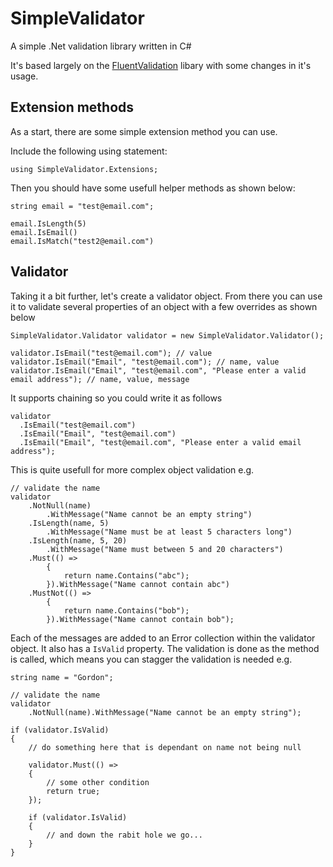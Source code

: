 # SimpleValidator
A simple .Net validation library written in C#

It's based largely on the [FluentValidation](https://github.com/JeremySkinner/FluentValidation) libary with some changes in it's usage. 

## Extension methods
As a start, there are some simple extension method you can use. 

Include the following using statement:

```using SimpleValidator.Extensions;```

Then you should have some usefull helper methods as shown below:

```
string email = "test@email.com";

email.IsLength(5)
email.IsEmail()
email.IsMatch("test2@email.com")
```

## Validator

Taking it a bit further, let's create a validator object. From there you can use it to validate several properties of an object with a few overrides as shown below

```
SimpleValidator.Validator validator = new SimpleValidator.Validator();

validator.IsEmail("test@email.com"); // value
validator.IsEmail("Email", "test@email.com"); // name, value
validator.IsEmail("Email", "test@email.com", "Please enter a valid email address"); // name, value, message
```

It supports chaining so you could write it as follows

```
validator
  .IsEmail("test@email.com")
  .IsEmail("Email", "test@email.com")
  .IsEmail("Email", "test@email.com", "Please enter a valid email address");
```

This is quite usefull for more complex object validation e.g.
```
// validate the name
validator
    .NotNull(name)
        .WithMessage("Name cannot be an empty string")
    .IsLength(name, 5)
        .WithMessage("Name must be at least 5 characters long")
    .IsLength(name, 5, 20)
        .WithMessage("Name must between 5 and 20 characters")
    .Must(() =>
        {
            return name.Contains("abc");
        }).WithMessage("Name cannot contain abc")
    .MustNot(() =>
        {
            return name.Contains("bob");
        }).WithMessage("Name cannot contain bob");
```

Each of the messages are added to an Error collection within the validator object. It also has a ```IsValid``` property. The validation is done as the method is called, which means you can stagger the validation is needed e.g. 

```
string name = "Gordon";

// validate the name
validator
    .NotNull(name).WithMessage("Name cannot be an empty string");

if (validator.IsValid)
{
    // do something here that is dependant on name not being null

    validator.Must(() =>
    {
        // some other condition
        return true;
    });

    if (validator.IsValid)
    {
        // and down the rabit hole we go...
    }
}
```
